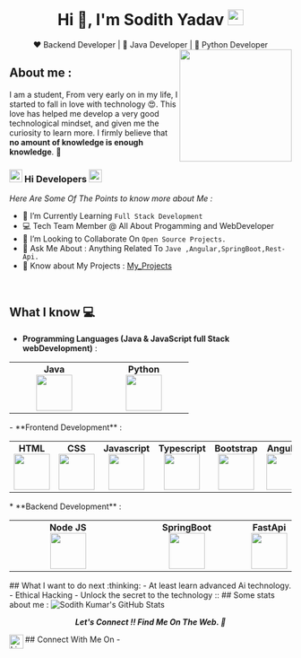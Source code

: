 
<h1 align="center"> Hi 👋, I'm Sodith Yadav <img src="https://emojis.slackmojis.com/emojis/images/1531849430/4246/blob-sunglasses.gif?1531849430" width="28"/> </h1>
<div align="center">
❤️ Backend Developer | 🖤 Java Developer | 💙 Python Developer
</div>

<img align='right' src='https://64.media.tumblr.com/e1e8233fe28f4b71b0fb980dd16f44e7/7ad6e582a05cd4ce-39/s1280x1920/fe591cc780748d4ad6a5e975bdc2c7f2e96a838a.jpg' width='200"'>

## About me :
I am a student,  From very early on in my life, I started to fall in love with technology 😍. This love has helped me develop a very good technological mindset, and given me the curiosity to learn more. I firmly believe that **no amount of knowledge is enough knowledge**. 🧠

<!-- Main Content Of The Page -->
### <img src="https://media.giphy.com/media/Veq8KumKpSCcfZ71P1/giphy.gif" alt="Coder GIF" width="23" height="23"> Hi Developers <img src="https://media.giphy.com/media/Veq8KumKpSCcfZ71P1/giphy.gif" alt="Coder GIF" width="23" height="23">
*Here Are Some Of The Points to know more about Me :* 

- 🌱 I’m Currently Learning `Full Stack Development` <br>
- 💻 Tech Team Member @ All About Progamming and WebDeveloper 
- 👯 I’m Looking to Collaborate On `Open Source Projects.` <br>
- 💬 Ask Me About : Anything Related To `Jave ,Angular,SpringBoot,Rest-Api.` <br>
- 📄 Know about My Projects : [My_Projects](https://github.com/Sodith?tab=repositories)
<br>





<div align="center">

</div>

## What I know :computer:
- **Programming Languages (Java & JavaScript full Stack webDevelopment)** : 
<center>
<table>
<tbody>
<tr>

<td width="25%" align="center">
<span><strong>Java</strong></span><br/>
<img height="64px" width="64px" src="https://cdn.svgporn.com/logos/java.svg">
<td width="25%" align="center">
<span><strong>Python</strong></span><br/>
<img height="64px" width="64px" src="https://cdn.svgporn.com/logos/python.svg">	
</td>

</tr>
</tbody>
</table>
</center>
- **Frontend Development** : 
<center>
<table>
<tbody>
<tr>
<td align="center">
<span><strong>HTML</strong></span><br/>
<img height="64px" width="64px" src="https://cdn.svgporn.com/logos/html-5.svg">
</td>
<td align="center">
<span><strong>CSS</strong></span><br/>
<img height="64px" width="64px" src="https://cdn.svgporn.com/logos/css-3.svg">
</td>
<td align="center">
<span><strong>Javascript</strong></span><br/>
<img height="64px" width="64px" src="https://cdn.svgporn.com/logos/javascript.svg">
</td>
<td align="center">
<span><strong>Typescript</strong></span><br/>
<img height="64px" width="64px" src="https://cdn.svgporn.com/logos/typescript-icon.svg">
</td>
<td align="center">
<span><strong>Bootstrap</strong></span><br/>
<img height="64px" width="64px" src="https://cdn.svgporn.com/logos/bootstrap.svg">
</td>
<td align="center">
<span><strong>Angular</strong></span><br/>
<img height="64px" width="64px" src="https://cdn.svgporn.com/logos/angular.svg">
</td>



</tr>

</tbody>
</table>
</center>
* **Backend Development** : 
<center>
<table>
<tbody>
<tr>
<td width="50%" align="center">
<span><strong>Node JS</strong></span><br/>
<img height="64px" width="64px" src="https://cdn.svgporn.com/logos/nodejs-icon.svg">
</td>
<td width="50%" align="center">
<span><strong>SpringBoot</strong></span><br/>
<img height="64px" width="64px" src="https://cdn.svgporn.com/logos/spring.svg">
<td width="50%" align="center">
<span><strong>FastApi</strong></span><br/>
<img height="64px" width="64px" src="https://cdn.svgporn.com/logos/fastapi.svg">
	
</td>
</tr>
</tbody>
</table>
</center>
## What I want to do next :thinking:
-  At least learn advanced Ai technology.
-   Ethical Hacking
- Unlock the secret to the technology ::
## Some stats about me :

<img alt="Sodith Kumar's GitHub Stats" src="https://github-readme-stats-eight-ruddy-80.vercel.app/api?username=SodithKumar&count_private=true&show_icons=true&title_color=7d14d8&icon_color=00ffff&text_color=daf7dc&bg_color=151515" />


<p align="center">
  <b><i>Let's Connect !! Find Me On The Web. 👋</i></b>
</p>
<!-- Social Sites & Connecting -->
## Connect With Me On - 

<a href="https://www.linkedin.com/in/sodithkumar/" title="LinkedIn">
  <img align="left" alt="LinkedIn" height="25px" src="https://cdn.jsdelivr.net/gh/devicons/devicon/icons/linkedin/linkedin-original.svg"/>
</a>

</a>
</p>
<br/>
